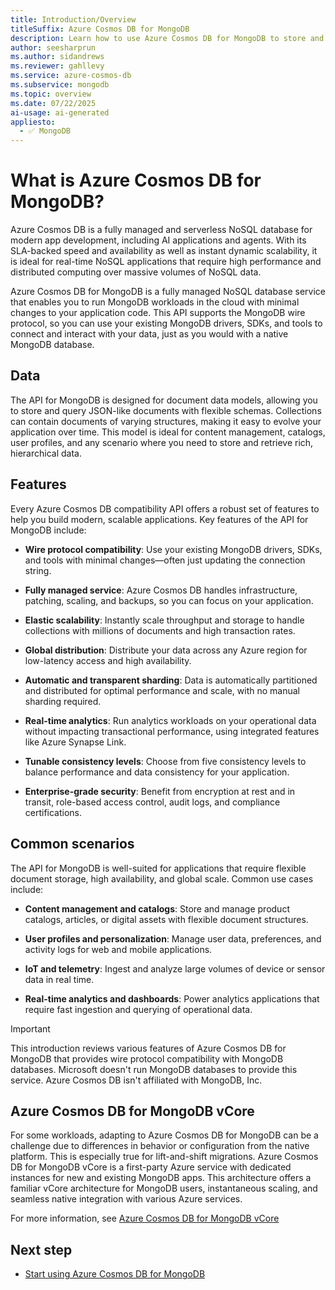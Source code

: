 ```yaml
---
title: Introduction/Overview
titleSuffix: Azure Cosmos DB for MongoDB
description: Learn how to use Azure Cosmos DB for MongoDB to store and query massive amounts of data using popular open-source drivers.
author: seesharprun
ms.author: sidandrews
ms.reviewer: gahllevy
ms.service: azure-cosmos-db
ms.subservice: mongodb
ms.topic: overview
ms.date: 07/22/2025
ai-usage: ai-generated
appliesto:
  - ✅ MongoDB
---
```


# What is Azure Cosmos DB for MongoDB?

Azure Cosmos DB is a fully managed and serverless NoSQL database for modern app development, including AI applications and agents. With its SLA-backed speed and availability as well as instant dynamic scalability, it is ideal for real-time NoSQL applications that require high performance and distributed computing over massive volumes of NoSQL data.

Azure Cosmos DB for MongoDB is a fully managed NoSQL database service that enables you to run MongoDB workloads in the cloud with minimal changes to your application code. This API supports the MongoDB wire protocol, so you can use your existing MongoDB drivers, SDKs, and tools to connect and interact with your data, just as you would with a native MongoDB database.

## Data

The API for MongoDB is designed for document data models, allowing you to store and query JSON-like documents with flexible schemas. Collections can contain documents of varying structures, making it easy to evolve your application over time. This model is ideal for content management, catalogs, user profiles, and any scenario where you need to store and retrieve rich, hierarchical data.

## Features

Every Azure Cosmos DB compatibility API offers a robust set of features to help you build modern, scalable applications. Key features of the API for MongoDB include:

- **Wire protocol compatibility**: Use your existing MongoDB drivers, SDKs, and tools with minimal changes—often just updating the connection string.

- **Fully managed service**: Azure Cosmos DB handles infrastructure, patching, scaling, and backups, so you can focus on your application.

- **Elastic scalability**: Instantly scale throughput and storage to handle collections with millions of documents and high transaction rates.

- **Global distribution**: Distribute your data across any Azure region for low-latency access and high availability.

- **Automatic and transparent sharding**: Data is automatically partitioned and distributed for optimal performance and scale, with no manual sharding required.

- **Real-time analytics**: Run analytics workloads on your operational data without impacting transactional performance, using integrated features like Azure Synapse Link.

- **Tunable consistency levels**: Choose from five consistency levels to balance performance and data consistency for your application.

- **Enterprise-grade security**: Benefit from encryption at rest and in transit, role-based access control, audit logs, and compliance certifications.

## Common scenarios

The API for MongoDB is well-suited for applications that require flexible document storage, high availability, and global scale. Common use cases include:

- **Content management and catalogs**: Store and manage product catalogs, articles, or digital assets with flexible document structures.

- **User profiles and personalization**: Manage user data, preferences, and activity logs for web and mobile applications.

- **IoT and telemetry**: Ingest and analyze large volumes of device or sensor data in real time.

- **Real-time analytics and dashboards**: Power analytics applications that require fast ingestion and querying of operational data.

> [!IMPORTANT]
> This introduction reviews various features of Azure Cosmos DB for MongoDB that provides wire protocol compatibility with MongoDB databases. Microsoft doesn't run MongoDB databases to provide this service. Azure Cosmos DB isn't affiliated with MongoDB, Inc.

## Azure Cosmos DB for MongoDB vCore

For some workloads, adapting to Azure Cosmos DB for MongoDB can be a challenge due to differences in behavior or configuration from the native platform. This is especially true for lift-and-shift migrations. Azure Cosmos DB for MongoDB vCore is a first-party Azure service with dedicated instances for new and existing MongoDB apps. This architecture offers a familiar vCore architecture for MongoDB users, instantaneous scaling, and seamless native integration with various Azure services.

For more information, see [Azure Cosmos DB for MongoDB vCore](vcore/introduction.md)

## Next step

- [Start using Azure Cosmos DB for MongoDB](quickstart-nodejs.md)
